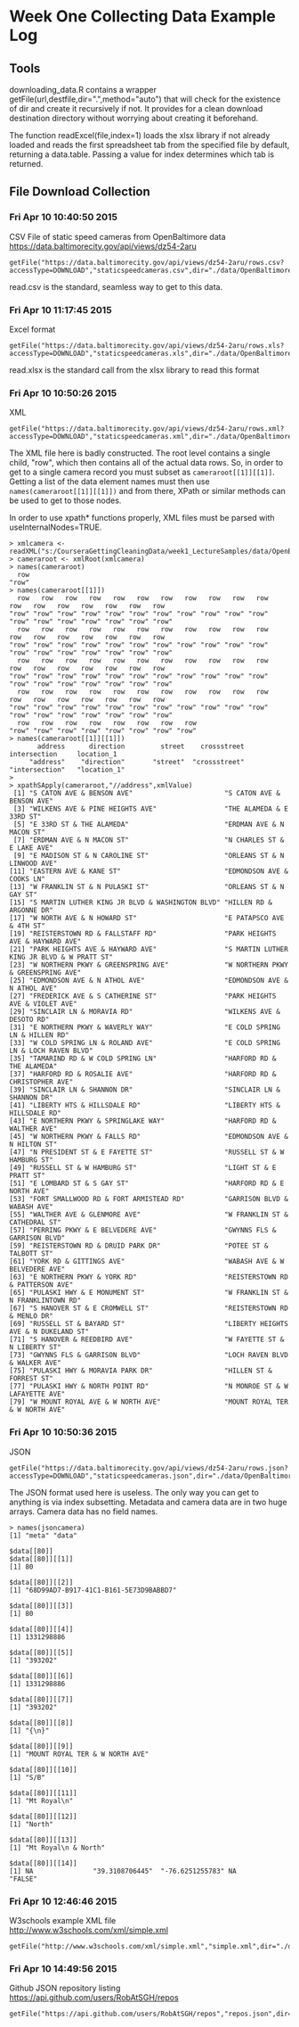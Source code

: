 # Week One Collecting Data Example Log

## Tools

downloading_data.R contains a wrapper getFile(url,destfile,dir=".",method="auto") that will check for the existence of dir and create it recursively if not. It provides for a clean download destination directory without worrying about creating it beforehand.

The function readExcel(file,index=1) loads the xlsx library if not already loaded and reads the first spreadsheet tab from the specified file by default, returning a data.table. Passing a value for index determines which tab is returned.

## File Download Collection

### Fri Apr 10 10:40:50 2015

CSV File of static speed cameras from OpenBaltimore data  
https://data.baltimorecity.gov/api/views/dz54-2aru

```
getFile("https://data.baltimorecity.gov/api/views/dz54-2aru/rows.csv?accessType=DOWNLOAD","staticspeedcameras.csv",dir="./data/OpenBaltimore")
```

read.csv is the standard, seamless way to get to this data.

### Fri Apr 10 11:17:45 2015

Excel format  
```
getFile("https://data.baltimorecity.gov/api/views/dz54-2aru/rows.xls?accessType=DOWNLOAD","staticspeedcameras.xls",dir="./data/OpenBaltimore")
```

read.xlsx is the standard call from the xlsx library to read this format

### Fri Apr 10 10:50:26 2015

XML  
```
getFile("https://data.baltimorecity.gov/api/views/dz54-2aru/rows.xml?accessType=DOWNLOAD","staticspeedcameras.xml",dir="./data/OpenBaltimore")
```

The XML file here is badly constructed. The root level contains a single child, "row", which then contains all of the actual data rows. So, in order to get to a single camera record you must subset as `cameraroot[[1]][[1]]`. Getting a list of the data element names must then use `names(cameraroot[[1]][[1]])` and from there, XPath or similar methods can be used to get to those nodes.

In order to use xpath* functions properly, XML files must be parsed with useInternalNodes=TRUE.

```
> xmlcamera <- readXML("s:/CourseraGettingCleaningData/week1_LectureSamples/data/OpenBaltimore/staticspeedcameras.xml",useInternalNodes=TRUE)
> cameraroot <- xmlRoot(xmlcamera)
> names(cameraroot)
  row 
"row" 
> names(cameraroot[[1]])
  row   row   row   row   row   row   row   row   row   row   row   row   row   row   row   row   row   row 
"row" "row" "row" "row" "row" "row" "row" "row" "row" "row" "row" "row" "row" "row" "row" "row" "row" "row" 
  row   row   row   row   row   row   row   row   row   row   row   row   row   row   row   row   row   row 
"row" "row" "row" "row" "row" "row" "row" "row" "row" "row" "row" "row" "row" "row" "row" "row" "row" "row" 
  row   row   row   row   row   row   row   row   row   row   row   row   row   row   row   row   row   row 
"row" "row" "row" "row" "row" "row" "row" "row" "row" "row" "row" "row" "row" "row" "row" "row" "row" "row" 
  row   row   row   row   row   row   row   row   row   row   row   row   row   row   row   row   row   row 
"row" "row" "row" "row" "row" "row" "row" "row" "row" "row" "row" "row" "row" "row" "row" "row" "row" "row" 
  row   row   row   row   row   row   row   row 
"row" "row" "row" "row" "row" "row" "row" "row" 
> names(cameraroot[[1]][[1]])
       address      direction         street    crossstreet   intersection     location_1 
     "address"    "direction"       "street"  "crossstreet" "intersection"   "location_1" 
> 
> xpathSApply(cameraroot,"//address",xmlValue)
 [1] "S CATON AVE & BENSON AVE"                       "S CATON AVE & BENSON AVE"                      
 [3] "WILKENS AVE & PINE HEIGHTS AVE"                 "THE ALAMEDA & E 33RD ST"                       
 [5] "E 33RD ST & THE ALAMEDA"                        "ERDMAN AVE & N MACON ST"                       
 [7] "ERDMAN AVE & N MACON ST"                        "N CHARLES ST & E LAKE AVE"                     
 [9] "E MADISON ST & N CAROLINE ST"                   "ORLEANS ST & N LINWOOD AVE"                    
[11] "EASTERN AVE & KANE ST"                          "EDMONDSON AVE & COOKS LN"                      
[13] "W FRANKLIN ST & N PULASKI ST"                   "ORLEANS ST & N GAY ST"                         
[15] "S MARTIN LUTHER KING JR BLVD & WASHINGTON BLVD" "HILLEN RD & ARGONNE DR"                        
[17] "W NORTH AVE & N HOWARD ST"                      "E PATAPSCO AVE & 4TH ST"                       
[19] "REISTERSTOWN RD & FALLSTAFF RD"                 "PARK HEIGHTS AVE & HAYWARD AVE"                
[21] "PARK HEIGHTS AVE & HAYWARD AVE"                 "S MARTIN LUTHER KING JR BLVD & W PRATT ST"     
[23] "W NORTHERN PKWY & GREENSPRING AVE"              "W NORTHERN PKWY & GREENSPRING AVE"             
[25] "EDMONDSON AVE & N ATHOL AVE"                    "EDMONDSON AVE & N ATHOL AVE"                   
[27] "FREDERICK AVE & S CATHERINE ST"                 "PARK HEIGHTS AVE & VIOLET AVE"                 
[29] "SINCLAIR LN & MORAVIA RD"                       "WILKENS AVE & DESOTO RD"                       
[31] "E NORTHERN PKWY & WAVERLY WAY"                  "E COLD SPRING LN & HILLEN RD"                  
[33] "W COLD SPRING LN & ROLAND AVE"                  "E COLD SPRING LN & LOCH RAVEN BLVD"            
[35] "TAMARIND RD & W COLD SPRING LN"                 "HARFORD RD & THE ALAMEDA"                      
[37] "HARFORD RD & ROSALIE AVE"                       "HARFORD RD & CHRISTOPHER AVE"                  
[39] "SINCLAIR LN & SHANNON DR"                       "SINCLAIR LN & SHANNON DR"                      
[41] "LIBERTY HTS & HILLSDALE RD"                     "LIBERTY HTS & HILLSDALE RD"                    
[43] "E NORTHERN PKWY & SPRINGLAKE WAY"               "HARFORD RD & WALTHER AVE"                      
[45] "W NORTHERN PKWY & FALLS RD"                     "EDMONDSON AVE & N HILTON ST"                   
[47] "N PRESIDENT ST & E FAYETTE ST"                  "RUSSELL ST & W HAMBURG ST"                     
[49] "RUSSELL ST & W HAMBURG ST"                      "LIGHT ST & E PRATT ST"                         
[51] "E LOMBARD ST & S GAY ST"                        "HARFORD RD & E NORTH AVE"                      
[53] "FORT SMALLWOOD RD & FORT ARMISTEAD RD"          "GARRISON BLVD & WABASH AVE"                    
[55] "WALTHER AVE & GLENMORE AVE"                     "W FRANKLIN ST & CATHEDRAL ST"                  
[57] "PERRING PKWY & E BELVEDERE AVE"                 "GWYNNS FLS & GARRISON BLVD"                    
[59] "REISTERSTOWN RD & DRUID PARK DR"                "POTEE ST & TALBOTT ST"                         
[61] "YORK RD & GITTINGS AVE"                         "WABASH AVE & W BELVEDERE AVE"                  
[63] "E NORTHERN PKWY & YORK RD"                      "REISTERSTOWN RD & PATTERSON AVE"               
[65] "PULASKI HWY & E MONUMENT ST"                    "W FRANKLIN ST & N FRANKLINTOWN RD"             
[67] "S HANOVER ST & E CROMWELL ST"                   "REISTERSTOWN RD & MENLO DR"                    
[69] "RUSSELL ST & BAYARD ST"                         "LIBERTY HEIGHTS AVE & N DUKELAND ST"           
[71] "S HANOVER & REEDBIRD AVE"                       "W FAYETTE ST & N LIBERTY ST"                   
[73] "GWYNNS FLS & GARRISON BLVD"                     "LOCH RAVEN BLVD & WALKER AVE"                  
[75] "PULASKI HWY & MORAVIA PARK DR"                  "HILLEN ST & FORREST ST"                        
[77] "PULASKI HWY & NORTH POINT RD"                   "N MONROE ST & W LAFAYETTE AVE"                 
[79] "W MOUNT ROYAL AVE & W NORTH AVE"                "MOUNT ROYAL TER & W NORTH AVE"                 
```

### Fri Apr 10 10:50:36 2015

JSON  
```
getFile("https://data.baltimorecity.gov/api/views/dz54-2aru/rows.json?accessType=DOWNLOAD","staticspeedcameras.json",dir="./data/OpenBaltimore")
```

The JSON format used here is useless. The only way you can get to anything is via index subsetting. Metadata and camera data are in two huge arrays. Camera data has no field names.

```
> names(jsoncamera)
[1] "meta" "data"

$data[[80]]
$data[[80]][[1]]
[1] 80

$data[[80]][[2]]
[1] "68D99AD7-B917-41C1-B161-5E73D9BABBD7"

$data[[80]][[3]]
[1] 80

$data[[80]][[4]]
[1] 1331298886

$data[[80]][[5]]
[1] "393202"

$data[[80]][[6]]
[1] 1331298886

$data[[80]][[7]]
[1] "393202"

$data[[80]][[8]]
[1] "{\n}"

$data[[80]][[9]]
[1] "MOUNT ROYAL TER & W NORTH AVE"

$data[[80]][[10]]
[1] "S/B"

$data[[80]][[11]]
[1] "Mt Royal\n"

$data[[80]][[12]]
[1] "North"

$data[[80]][[13]]
[1] "Mt Royal\n & North"

$data[[80]][[14]]
[1] NA               "39.3108706445"  "-76.6251255783" NA               "FALSE"         

```

### Fri Apr 10 12:46:46 2015

W3schools example XML file  
http://www.w3schools.com/xml/simple.xml

```
getFile("http://www.w3schools.com/xml/simple.xml","simple.xml",dir="./data/w3schools")
```

### Fri Apr 10 14:49:56 2015

Github JSON repository listing
https://api.github.com/users/RobAtSGH/repos

```
getFile("https://api.github.com/users/RobAtSGH/repos","repos.json",dir="./data/github")
```
